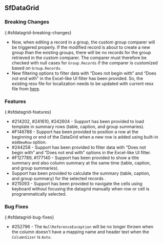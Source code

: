 ## SfDataGrid

### Breaking Changes
{:#sfdatagrid-breaking-changes}
* Now, when editing a record in a group, the custom group comparer will be triggered properly. If the modified record is about to create a new group than the existing groups, there will be no records for the group retrieved in the custom comparer. The comparer must therefore be checked with null cases for `Group.Records` if the comparer is customized based on `Group.Records`.
* New filtering options to filter data with “Does not begin with” and “Does not end with” in the Excel-like UI filter has been provided. So, the existing resx file for localization needs to be updated with current resx file from [here](https://github.com/syncfusion/wpf-controls-localization-resx-files/tree/master/Syncfusion.SfGrid.WPF).

### Features
{:#sfdatagrid-features}

* \#214202, #241610, #242604 - Support has been provided to load template in summary rows (table, caption, and group summaries).
* \#F146788 - Support has been provided to position a row at the beginning or end of the DataGrid when a new row is added using built-in `AddNewRow` option.
* \#244258 - Support has been provided to filter data with “Does not begin with” and “Does not end with” options in the Excel-like UI filter.
* \#F127789, #177140 - Support has been provided to show a title summary and also column summary at the same time (table, caption, and group summaries).
* Support has been provided to calculate the summary (table, caption, and group summary) for the selected records .
* \#215093 - Support has been provided to navigate the cells using keyboard without focusing the datagrid manually when row or cell is programmatically selected.

### Bug Fixes
{:#sfdatagrid-bug-fixes}

* \#252796 - The `NullReferenceException` will be no longer thrown when the column doesn't have a mapping name and header text when the `ColumnSizer` is `Auto`.